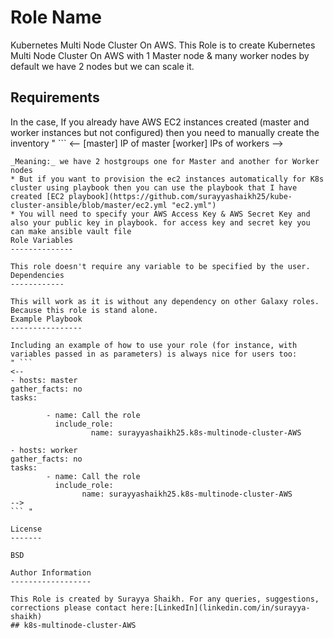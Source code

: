 Role Name
=========

Kubernetes Multi Node Cluster On AWS.
This Role is to create Kubernetes Multi Node Cluster On AWS with 1 Master node & many worker nodes by default we have 2 nodes  but we can scale it. 


Requirements
------------

In the case, If you already have AWS EC2 instances created (master and worker instances but not configured) then you need to manually create the inventory 
  " ```
  <--
  [master]
  IP of master
  [worker]
  IPs of workers
  -->
  ``` " 
  _Meaning:_ we have 2 hostgroups one for Master and another for Worker nodes
  * But if you want to provision the ec2 instances automatically for K8s cluster using playbook then you can use the playbook that I have created [EC2 playbook](https://github.com/surayyashaikh25/kube-cluster-ansible/blob/master/ec2.yml "ec2.yml") 
  * You will need to specify your AWS Access Key & AWS Secret Key and also your public key in playbook. for access key and secret key you can make ansible vault file
Role Variables
--------------

This role doesn't require any variable to be specified by the user.
Dependencies
------------

This will work as it is without any dependency on other Galaxy roles. Because this role is stand alone.
Example Playbook
----------------

Including an example of how to use your role (for instance, with variables passed in as parameters) is always nice for users too:
" ```
<--
  - hosts: master
  gather_facts: no
  tasks:

          - name: Call the role
            include_role:
                    name: surayyashaikh25.k8s-multinode-cluster-AWS

- hosts: worker
  gather_facts: no
  tasks:
          - name: Call the role
            include_role:
                  name: surayyashaikh25.k8s-multinode-cluster-AWS
-->
  ``` "

License
-------

BSD

Author Information
------------------

This Role is created by Surayya Shaikh. For any queries, suggestions, corrections please contact here:[LinkedIn](linkedin.com/in/surayya-shaikh)
## k8s-multinode-cluster-AWS
